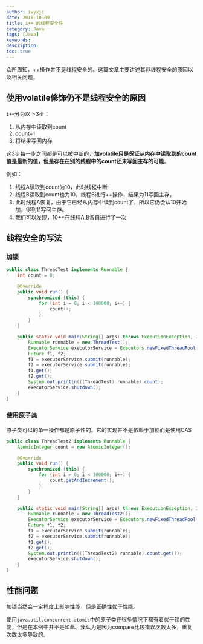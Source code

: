 ```yaml
---
author: ivyxjc
date: 2018-10-09
title: i++ 的线程安全性 
category: Java
tags: [Java]
keywords:
description:
toc: true
---
```



众所周知，++操作并不是线程安全的。这篇文章主要讲述其非线程安全的原因以及相关问题。

## 使用volatile修饰仍不是线程安全的原因

`i++`分为以下3步：
1. 从内存中读取到count
2. count+1
3. 将结果写回内存

这3步每一步之间都是可以被中断的，**加volatile只是保证从内存中读取到的count值是最新的值，但是存在在别的线程中的count还未写回主存的可能**。

例如：
1. 线程A读取到count为10，此时线程中断
2. 线程B读取到count也为10，线程B进行++操作，结果为11写回主存，
3. 此时线程A恢复，由于它已经从内存中读到count了，所以它仍会从10开始加，得到11写回主存。
4. 我们可以发现，10++在线程A,B各自进行了一次

## 线程安全的写法

### 加锁

```java
public class ThreadTest implements Runnable {
    int count = 0;

    @Override
    public void run() {
        synchronized (this) {
            for (int i = 0; i < 100000; i++) {
                count++;
            }
        }
    }

    public static void main(String[] args) throws ExecutionException, InterruptedException {
        Runnable runnable = new ThreadTest();
        ExecutorService executorService = Executors.newFixedThreadPool(3);
        Future f1, f2;
        f1 = executorService.submit(runnable);
        f2 = executorService.submit(runnable);
        f1.get();
        f2.get();
        System.out.println(((ThreadTest) runnable).count);
        executorService.shutdown();
    }
}
```

### 使用原子类

原子类可以的单一操作都是原子性的。它的实现并不是依赖于加锁而是使用CAS

```java
public class ThreadTest2 implements Runnable {
    AtomicInteger count = new AtomicInteger();

    @Override
    public void run() {
        synchronized (this) {
            for (int i = 0; i < 100000; i++) {
                count.getAndIncrement();
            }
        }
    }

    public static void main(String[] args) throws ExecutionException, InterruptedException {
        Runnable runnable = new ThreadTest2();
        ExecutorService executorService = Executors.newFixedThreadPool(3);
        Future f1, f2;
        f1 = executorService.submit(runnable);
        f2 = executorService.submit(runnable);
        f1.get();
        f2.get();
        System.out.println(((ThreadTest2) runnable).count.get());
        executorService.shutdown();
    }
}
```

## 性能问题

加锁当然会一定程度上影响性能，但是正确性优于性能。

使用`java.util.concurrent.atomic`中的原子类在很多情况下都有着优于锁的性能，但是在本例中并不是如此。我认为是因为compare比较错误次数太多，重复次数太多导致的。